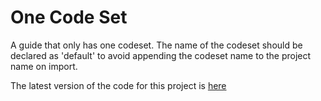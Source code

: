 One Code Set
============

A guide that only has one codeset. The name of the codeset should be declared as 'default'
to avoid appending the codeset name to the project name on import.

The latest version of the code for this project is [here](https://github.com/kdvolder/gs-one-codeset/archive/master.zip?sts_codeset=true)
